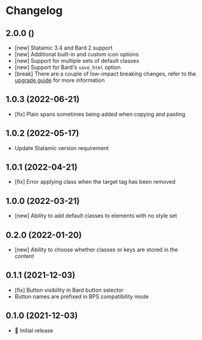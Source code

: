 # Changelog

## 2.0.0 ()

- [new] Statamic 3.4 and Bard 2 support
- [new] Additional built-in and custom icon options
- [new] Support for multiple sets of default classes
- [new] Support for Bard's `save_html` option
- [break] There are a couple of low-impact breaking changes, refer to the [upgrade guide](https://jacksleight.github.io/statamic-bard-texstyle/upgrade-1-0-to-2-0.html) for more information

## 1.0.3 (2022-06-21)

- [fix] Plain spans sometimes being added when copying and pasting

## 1.0.2 (2022-05-17)

- Update Statamic version requirement

## 1.0.1 (2022-04-21)

- [fix] Error applying class when the target tag has been removed

## 1.0.0 (2022-03-21)

- [new] Ability to add default classes to elements with no style set

## 0.2.0 (2022-01-20)

- [new] Ability to choose whether classes or keys are stored in the content

## 0.1.1 (2021-12-03)

- [fix] Button visibility in Bard button selector
- Button names are prefixed in BPS compatibility mode

## 0.1.0 (2021-12-03)

- 🚀 Initial release
